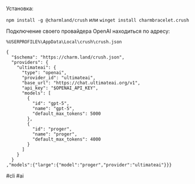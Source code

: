 


Установка:

`npm install -g @charmland/crush`
или
`winget install charmbracelet.crush`

Подключение своего провайдера OpenAI находиться по адресу:

```
%USERPROFILE%\AppData\Local\crush\crush.json
```

```
{
  "$schema": "https://charm.land/crush.json",
  "providers": {
    "ultimateai": {
      "type": "openai",
      "provider_id": "ultimateai",
      "base_url": "https://chat.ultimateai.org/v1",
      "api_key": "$OPENAI_API_KEY",
      "models": [
        {
          "id": "gpt-5",
          "name": "gpt-5",
          "default_max_tokens": 5000
        },
        {
          "id": "proger",
          "name": "proger",
          "default_max_tokens": 4000
        }
      ]
    }
  }
,"models":{"large":{"model":"proger","provider":"ultimateai"}}}
```

#cli #ai